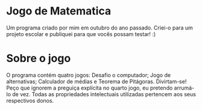 # Jogo de Matematica
 Um programa criado por mim em outubro do ano passado. Criei-o para um projeto escolar e publiquei para que vocês possam testar! :)
 
# Sobre o jogo
O programa contém quatro jogos: Desafio o computador; Jogo de alternativas; Calculador de médias e Teorema de Pitágoras. Divirtam-se!
Peço que ignorem a preguiça explícita no quarto jogo, eu pretendo arrumá-lo de vez.
Todas as propriedades intelectuais utilizadas pertencem aos seus respectivos donos.
